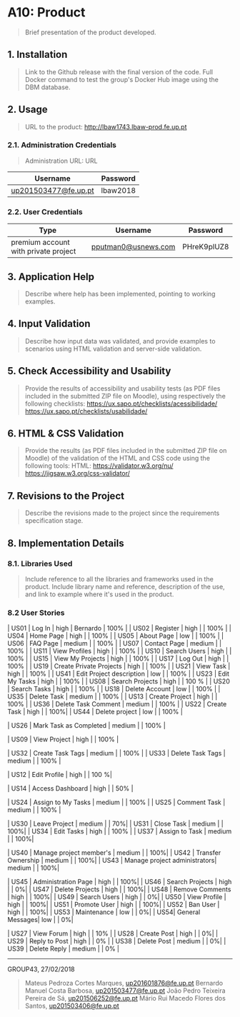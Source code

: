 # A10: Product

> Brief presentation of the product developed.

## 1. Installation

> Link to the Github release with the final version of the code.
> Full Docker command to test the group's Docker Hub image using the DBM database.

## 2. Usage

> URL to the product: http://lbaw1743.lbaw-prod.fe.up.pt

### 2.1. Administration Credentials

> Administration URL: URL

| Username | Password |
| -------- | -------- |
| up201503477@fe.up.pt    | lbaw2018 |

### 2.2. User Credentials

| Type          | Username  | Password |
| ------------- | --------- | -------- |
| premium account with private project | pputman0@usnews.com    | PHreK9plUZ8 |


## 3. Application Help

> Describe where help has been implemented, pointing to working examples.


## 4. Input Validation

> Describe how input data was validated, and provide examples to scenarios using HTML validation and server-side validation.


## 5. Check Accessibility and Usability

> Provide the results of accessibility and usability tests (as PDF files included in the submitted ZIP file on Moodle), using respectively the following checklists:
> https://ux.sapo.pt/checklists/acessibilidade/
> https://ux.sapo.pt/checklists/usabilidade/


## 6. HTML & CSS Validation

> Provide the results (as PDF files included in the submitted ZIP file on Moodle) of the validation of the HTML and CSS code using the following tools:
> HTML: https://validator.w3.org/nu/
> https://jigsaw.w3.org/css-validator/


## 7. Revisions to the Project

> Describe the revisions made to the project since the requirements specification stage.


## 8. Implementation Details

### 8.1. Libraries Used

> Include reference to all the libraries and frameworks used in the product.
> Include library name and reference, description of the use, and link to example where it's used in the product.


### 8.2 User Stories

| US01 | Log In | high | Bernardo | 100% |
| US02 | Register | high |  | 100%  |
| US04 | Home Page | high |  | 100%  |
| US05 | About Page | low |  | 100% |
| US06 | FAQ Page | medium |  | 100% |
| US07 | Contact Page | medium |  | 100% |
| US11 | View Profiles | high | | 100% |
| US10 | Search Users | high | | 100% |
| US15 | View My Projects | high | | 100% |
| US17 | Log Out | high |  | 100% |
| US19 | Create Private Projects | high | | 100% |
| US21 | View Task | high | | 100% |
| US41 | Edit Project description | low | | 100% |
| US23 | Edit My Tasks | high | | 100% |
| US08 | Search Projects | high |  |  100 % |
| US20 | Search Tasks | high | | 100% |
| US18 | Delete Account | low | | 100% |
| US35 | Delete Task | medium | | 100% |
| US13 | Create Project | high | | 100% |
| US36 | Delete Task Comment | medium | | 100% |
| US22 | Create Task | high | | 100%|
| US44 | Delete project | low | | 100% |

| US26 | Mark Task as Completed | medium | | 100% |

| US09 | View Project | high | | 100% |

| US32 | Create Task Tags | medium | | 100% |
| US33 | Delete Task Tags | medium | | 100% |

| US12 | Edit Profile | high | | 100 %|


| US14 | Access Dashboard | high | | 50% |

| US24 | Assign to My Tasks | medium | | 100% |
| US25 | Comment Task | medium | | 100% |

| US30 | Leave Project | medium | | 70%|
| US31 | Close Task | medium | | 100%|
| US34 | Edit Tasks | high | | 100% |
| US37 | Assign to Task | medium | | 100%|

| US40 | Manage project member's | medium | | 100%|
| US42 | Transfer Ownership | medium | | 100%|
| US43 | Manage project administrators| medium | | 100%|

| US45 | Administration Page | high | | 100%|
| US46 | Search Projects | high | | 0%|
| US47 | Delete Projects | high | | 100%|
| US48 | Remove Comments | high | | 100%|
| US49 | Search Users | high | | 0%|
| US50 | View Profile | high | | 100%|
| US51 | Promote User | high | | 100%|
| US52 | Ban User     | high | | 100%|
| US53 | Maintenance  | low |  | 0%|
| US54| General Messages| low | | 0%|

| US27 | View Forum | high | | 10% |
| US28 | Create Post | high | | 0%|
| US29 | Reply to Post | high | | 0% |
| US38 | Delete Post | medium | | 0%|
| US39 | Delete Reply | medium | | 0% |

***

GROUP43, 27/02/2018

> Mateus Pedroza Cortes Marques, up201601876@fe.up.pt
> Bernardo Manuel Costa Barbosa, up201503477@fe.up.pt
> João Pedro Teixeira Pereira de Sá, up201506252@fe.up.pt
> Mário Rui Macedo Flores dos Santos, up201503406@fe.up.pt
